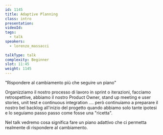 ```yaml
---
id: 1145
title: Adaptive Planning
class: intro
presentation:
videoId:
tags:
  - talk
speakers:
  - lorenzo_massacci
  
talkType: talk
complexity: Beginner
slot: 11:45
weight: 1145
---
```


"Rispondere al cambiamento più che seguire un piano"

Organizziamo il nostro processo di lavoro in sprint o iterazioni, facciamo retrospettive, abbiamo il nostro Product Owner, stand up meeting e user stories, unit test e continuous integration .... però continuiamo a preparare il nostro bel backlog all'inizio del progetto quando abbiamo solo tante ipotesi e lo seguiamo passo passo come fosse una "ricetta".

Nel talk vedremo cosa significa fare un piano adattivo che ci permetta realmente di rispondere al cambiamento.